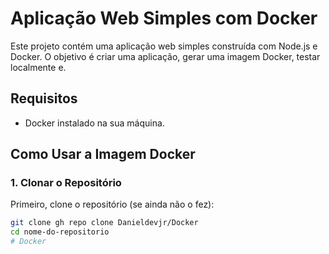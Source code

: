 # Aplicação Web Simples com Docker

Este projeto contém uma aplicação web simples construída com Node.js e Docker. O objetivo é criar uma aplicação, gerar uma imagem Docker, testar localmente e.

## Requisitos

- Docker instalado na sua máquina.

## Como Usar a Imagem Docker

### 1. Clonar o Repositório

Primeiro, clone o repositório (se ainda não o fez):

```bash
git clone gh repo clone Danieldevjr/Docker
cd nome-do-repositorio
# Docker
